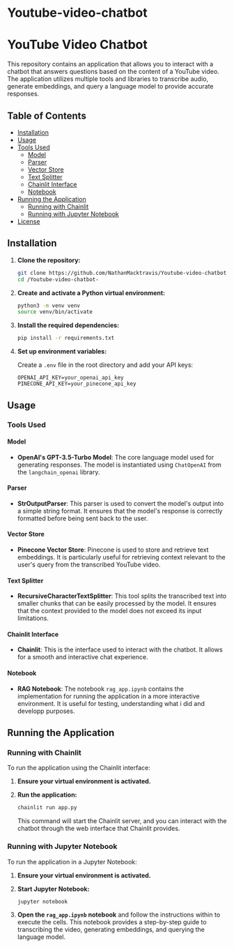 # Youtube-video-chatbot
# YouTube Video Chatbot

This repository contains an application that allows you to interact with a chatbot that answers questions based on the content of a YouTube video. The application utilizes multiple tools and libraries to transcribe audio, generate embeddings, and query a language model to provide accurate responses.

## Table of Contents

- [Installation](#installation)
- [Usage](#usage)
- [Tools Used](#tools-used)
  - [Model](#model)
  - [Parser](#parser)
  - [Vector Store](#vector-store)
  - [Text Splitter](#text-splitter)
  - [Chainlit Interface](#chainlit-interface)
  - [Notebook](#notebook)
- [Running the Application](#running-the-application)
  - [Running with Chainlit](#running-with-chainlit)
  - [Running with Jupyter Notebook](#running-with-jupyter-notebook)
- [License](#license)

## Installation

1. **Clone the repository:**

   ```sh
   git clone https://github.com/NathanMacktravis/Youtube-video-chatbot-
   cd /Youtube-video-chatbot-
   ```

2. **Create and activate a Python virtual environment:**

   ```sh
   python3 -m venv venv
   source venv/bin/activate
   ```

3. **Install the required dependencies:**

   ```sh
   pip install -r requirements.txt
   ```

4. **Set up environment variables:**

   Create a `.env` file in the root directory and add your API keys:

   ```
   OPENAI_API_KEY=your_openai_api_key
   PINECONE_API_KEY=your_pinecone_api_key
   ```

## Usage

### Tools Used

#### Model

- **OpenAI's GPT-3.5-Turbo Model**: The core language model used for generating responses. The model is instantiated using `ChatOpenAI` from the `langchain_openai` library.

#### Parser

- **StrOutputParser**: This parser is used to convert the model's output into a simple string format. It ensures that the model's response is correctly formatted before being sent back to the user.

#### Vector Store

- **Pinecone Vector Store**: Pinecone is used to store and retrieve text embeddings. It is particularly useful for retrieving context relevant to the user's query from the transcribed YouTube video.

#### Text Splitter

- **RecursiveCharacterTextSplitter**: This tool splits the transcribed text into smaller chunks that can be easily processed by the model. It ensures that the context provided to the model does not exceed its input limitations.

#### Chainlit Interface

- **Chainlit**: This is the interface used to interact with the chatbot. It allows for a smooth and interactive chat experience.

#### Notebook

- **RAG Notebook**: The notebook `rag_app.ipynb` contains the implementation for running the application in a more interactive environment. It is useful for testing, understanding what i did and developp purposes.

## Running the Application

### Running with Chainlit

To run the application using the Chainlit interface:

1. **Ensure your virtual environment is activated.**
2. **Run the application:**

   ```sh
   chainlit run app.py
   ```

   This command will start the Chainlit server, and you can interact with the chatbot through the web interface that Chainlit provides.

### Running with Jupyter Notebook

To run the application in a Jupyter Notebook:

1. **Ensure your virtual environment is activated.**
2. **Start Jupyter Notebook:**

   ```sh
   jupyter notebook
   ```

3. **Open the `rag_app.ipynb` notebook** and follow the instructions within to execute the cells. This notebook provides a step-by-step guide to transcribing the video, generating embeddings, and querying the language model.


